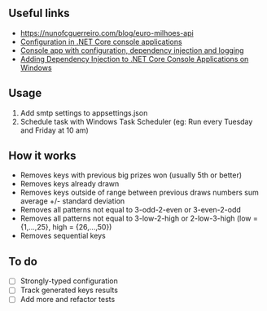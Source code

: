 ## Useful links
- https://nunofcguerreiro.com/blog/euro-milhoes-api
- [Configuration in .NET Core console applications](https://blog.hildenco.com/2020/05/configuration-in-net-core-console.html)
- [Console app with configuration, dependency injection and logging](https://emanuelpaul.net/2019/06/03/console-app-with-configuration-dependency-injection-and-logging/)
- [Adding Dependency Injection to .NET Core Console Applications on Windows](https://dev.to/ballcapz/adding-dependency-injection-to-net-core-console-applications-on-windows-3pm0)

## Usage
1. Add smtp settings to appsettings.json
2. Schedule task with Windows Task Scheduler (eg: Run every Tuesday and Friday at 10 am)

## How it works
- Removes keys with previous big prizes won (usually 5th or better)
- Removes keys already drawn
- Removes keys outside of range between previous draws numbers sum average +/- standard deviation
- Removes all patterns not equal to 3-odd-2-even or 3-even-2-odd 
- Removes all patterns not equal to 3-low-2-high or 2-low-3-high (low = {1,...,25}, high = {26,...,50})
- Removes sequential keys

## To do
- [ ] Strongly-typed configuration
- [ ] Track generated keys results
- [ ] Add more and refactor tests
